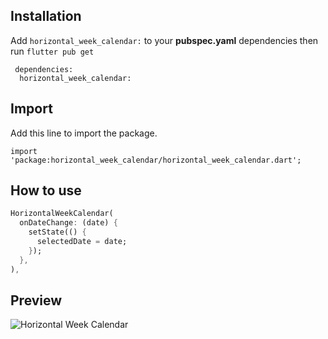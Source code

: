 ## Installation

Add `horizontal_week_calendar:` to your **pubspec.yaml** dependencies then run `flutter pub get`

```
 dependencies:
  horizontal_week_calendar:
```

## Import

Add this line to import the package.
```
import 'package:horizontal_week_calendar/horizontal_week_calendar.dart';
```


## How to use

```dart
HorizontalWeekCalendar(
  onDateChange: (date) {
    setState(() {
      selectedDate = date;
    });
  },
),
```

## Preview

![Horizontal Week Calendar](https://raw.githubusercontent.com/ChandAbdullah/horizontal_week_calendar/main/assets/horizontal_week_calendar.png)

